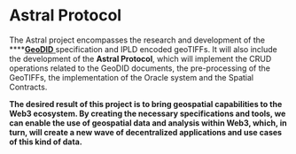 # Astral Protocol

The Astral project encompasses the research and development of the ****[**GeoDID** ](../../geodids/geodid-intro/)specification and IPLD encoded geoTIFFs. It will also include the development of the **Astral Protocol**, which will implement the CRUD operations related to the GeoDID documents, the pre-processing of the GeoTIFFs, the implementation of the Oracle system and the Spatial Contracts.

**The desired result of this project is to bring geospatial capabilities to the Web3 ecosystem. By creating the necessary specifications and tools, we can enable the use of geospatial data and analysis within Web3, which, in turn, will create a new wave of decentralized applications and use cases of this kind of data.**

